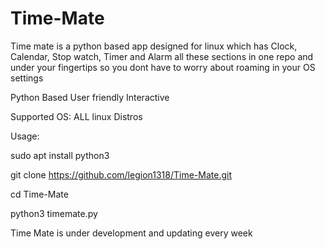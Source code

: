 # Time-Mate

Time mate is a python based app designed for linux which has Clock, Calendar, Stop watch, Timer and Alarm 
all these sections in one repo and under your fingertips so you dont have to worry about roaming in your OS settings

Python Based
User friendly 
Interactive


Supported OS:
ALL linux Distros

Usage:

sudo apt install python3

git clone https://github.com/legion1318/Time-Mate.git 

cd Time-Mate

python3 timemate.py


Time Mate is under development and updating every week
